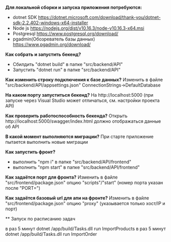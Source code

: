 **Для локальной сборки и запуска приложения потребуются:**

- dotnet SDK https://dotnet.microsoft.com/download/thank-you/dotnet-sdk-2.2.402-windows-x64-installer
- Node js https://nodejs.org/dist/v10.16.3/node-v10.16.3-x64.msi
- Postgresql https://www.postgresql.org/download/
- pgadmin(Обозреватель базы данных) https://www.pgadmin.org/download/

**Как собрать и запустить бекенд?**
- Сбилдить "dotnet build" в папке "src/backend/API"
- Запустить "dotnet run" в папке "src/backend/API"

**Как изменить строку подключения к базе данных?**
Изменить в файле "src/backend/API/appsettings.json" ConnectionStrings->DefaultDatabase

**На каком порту запуститься бекенд?**
На http://localhost:5000 (при запуске через Visual Studio может отличаться, см. настройки проекта API)

**Как проверить работоспособность бекенда?**
Открыть http://localhost:5000/swagger/index.html должно отображаться данные об API


**В какой момент выполняются миграции?**
При старте приложение пытается выполнить новые миграции

**Как запустить фронт?**
- выполнить "npm i" в папке "src/backend/API/frontend"
- выполнить "npm start" в папке "src/backend/API/frontend"


**Как задаётся порт для фронта?**
Изменить в файле "src/frontend/package.json" опцию "scripts"/"start" (номер порта указан после "PORT=")

**Как задаётся базовый url для апи на фронте?**
Изменить в файле "src/frontend/package.json" опцию "proxy" (указывается только хост/IP и порт)

** Запуск по расписанию задач

в раз 5 минут dotnet /app/build/Tasks.dll run ImportProducts
в раз 5 минут dotnet /app/build/Tasks.dll run ImportOrder
